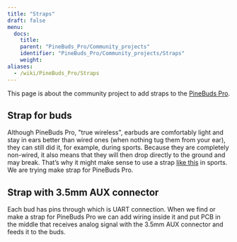 ```yaml
---
title: "Straps"
draft: false
menu:
  docs:
    title:
    parent: "PineBuds_Pro/Community_projects"
    identifier: "PineBuds_Pro/Community_projects/Straps"
    weight:
aliases:
  - /wiki/PineBuds_Pro/Straps
---
```


This page is about the community project to add straps to the [PineBuds Pro](/documentation/PineBuds_Pro).

## Strap for buds

Although PineBuds Pro, "true wireless", earbuds are comfortably light and stay in ears better than wired ones (when nothing tug them from your ear), they can still did it, for example, during sports. Because they are completely non-wired, it also means that they will then drop directly to the ground and may break. That’s why it might make sense to use a strap [like this](https://www.amazon.com/Woocon-Silicone-Anti-slip-Accessories-Compatible/dp/B093DKHBVK) in sports. We are trying make strap for PineBuds Pro.

## Strap with 3.5mm AUX connector

Each bud has pins through which is UART connection. When we find or make a strap for PineBuds Pro we can add wiring inside it and put PCB in the middle that receives analog signal with the 3.5mm AUX connector and feeds it to the buds.
